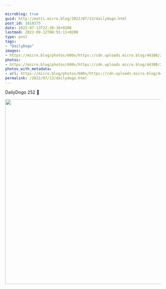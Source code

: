 ```yaml
---

microblog: true
guid: http://matti.micro.blog/2022/07/13/dailydogo.html
post_id: 1618375
date: 2022-07-13T22:28:38+0200
lastmod: 2022-09-12T08:55:11+0200
type: post
tags:
- "DailyDogo"
images:
- https://micro.blog/photos/600x/https://cdn.uploads.micro.blog/44388/2022/96f8be313c.jpg
photos:
- https://micro.blog/photos/600x/https://cdn.uploads.micro.blog/44388/2022/96f8be313c.jpg
photos_with_metadata:
- url: https://micro.blog/photos/600x/https://cdn.uploads.micro.blog/44388/2022/96f8be313c.jpg
permalink: /2022/07/13/dailydogo.html
---
```

DailyDogo 252 🐶

<img src="/media/uploads/2022/96f8be313c.jpg" width="600" height="600" alt="" />
